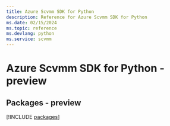 ```yaml
---
title: Azure Scvmm SDK for Python
description: Reference for Azure Scvmm SDK for Python
ms.date: 02/15/2024
ms.topic: reference
ms.devlang: python
ms.service: scvmm
---
```

# Azure Scvmm SDK for Python - preview
## Packages - preview
[!INCLUDE [packages](scvmm-index.md)]